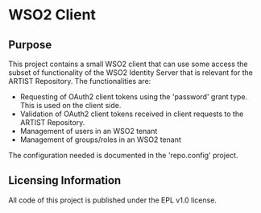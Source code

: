 WSO2 Client
===========

Purpose
-------

This project contains a small WSO2 client that can use some access the subset of functionality of 
the WSO2 Identity Server that is relevant for the ARTIST Repository. The functionalities are:

* Requesting of OAuth2 client tokens using the 'password' grant type. This is used on the client side.
* Validation of OAuth2 client tokens received in client requests to the ARTIST Repository.
* Management of users in an WSO2 tenant
* Management of groups/roles in an WSO2 tenant

The configuration needed is documented in the 'repo.config' project.


Licensing Information
---------------------

All code of this project is published under the EPL v1.0 license.
